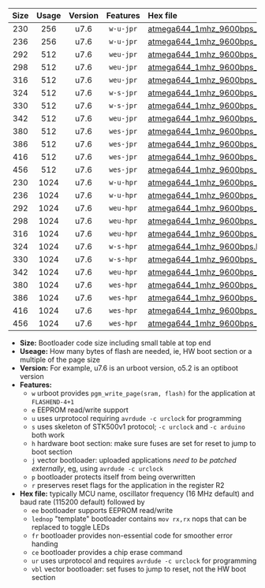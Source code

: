 |Size|Usage|Version|Features|Hex file|
|:-:|:-:|:-:|:-:|:--|
|230|256|u7.6|`w-u-jpr`|[atmega644_1mhz_9600bps_ur_vbl.hex](https://raw.githubusercontent.com/stefanrueger/urboot/main/bootloaders/atmega644/fcpu_1mhz/9600_bps/atmega644_1mhz_9600bps_ur_vbl.hex)|
|236|256|u7.6|`w-u-jpr`|[atmega644_1mhz_9600bps_lednop_ur_vbl.hex](https://raw.githubusercontent.com/stefanrueger/urboot/main/bootloaders/atmega644/fcpu_1mhz/9600_bps/atmega644_1mhz_9600bps_lednop_ur_vbl.hex)|
|292|512|u7.6|`weu-jpr`|[atmega644_1mhz_9600bps_ee_ur_vbl.hex](https://raw.githubusercontent.com/stefanrueger/urboot/main/bootloaders/atmega644/fcpu_1mhz/9600_bps/atmega644_1mhz_9600bps_ee_ur_vbl.hex)|
|298|512|u7.6|`weu-jpr`|[atmega644_1mhz_9600bps_ee_lednop_ur_vbl.hex](https://raw.githubusercontent.com/stefanrueger/urboot/main/bootloaders/atmega644/fcpu_1mhz/9600_bps/atmega644_1mhz_9600bps_ee_lednop_ur_vbl.hex)|
|316|512|u7.6|`weu-jpr`|[atmega644_1mhz_9600bps_ee_lednop_fr_ur_vbl.hex](https://raw.githubusercontent.com/stefanrueger/urboot/main/bootloaders/atmega644/fcpu_1mhz/9600_bps/atmega644_1mhz_9600bps_ee_lednop_fr_ur_vbl.hex)|
|324|512|u7.6|`w-s-jpr`|[atmega644_1mhz_9600bps_vbl.hex](https://raw.githubusercontent.com/stefanrueger/urboot/main/bootloaders/atmega644/fcpu_1mhz/9600_bps/atmega644_1mhz_9600bps_vbl.hex)|
|330|512|u7.6|`w-s-jpr`|[atmega644_1mhz_9600bps_lednop_vbl.hex](https://raw.githubusercontent.com/stefanrueger/urboot/main/bootloaders/atmega644/fcpu_1mhz/9600_bps/atmega644_1mhz_9600bps_lednop_vbl.hex)|
|342|512|u7.6|`weu-jpr`|[atmega644_1mhz_9600bps_ee_lednop_fr_ce_ur_vbl.hex](https://raw.githubusercontent.com/stefanrueger/urboot/main/bootloaders/atmega644/fcpu_1mhz/9600_bps/atmega644_1mhz_9600bps_ee_lednop_fr_ce_ur_vbl.hex)|
|380|512|u7.6|`wes-jpr`|[atmega644_1mhz_9600bps_ee_vbl.hex](https://raw.githubusercontent.com/stefanrueger/urboot/main/bootloaders/atmega644/fcpu_1mhz/9600_bps/atmega644_1mhz_9600bps_ee_vbl.hex)|
|386|512|u7.6|`wes-jpr`|[atmega644_1mhz_9600bps_ee_lednop_vbl.hex](https://raw.githubusercontent.com/stefanrueger/urboot/main/bootloaders/atmega644/fcpu_1mhz/9600_bps/atmega644_1mhz_9600bps_ee_lednop_vbl.hex)|
|416|512|u7.6|`wes-jpr`|[atmega644_1mhz_9600bps_ee_lednop_fr_vbl.hex](https://raw.githubusercontent.com/stefanrueger/urboot/main/bootloaders/atmega644/fcpu_1mhz/9600_bps/atmega644_1mhz_9600bps_ee_lednop_fr_vbl.hex)|
|456|512|u7.6|`wes-jpr`|[atmega644_1mhz_9600bps_ee_lednop_fr_ce_vbl.hex](https://raw.githubusercontent.com/stefanrueger/urboot/main/bootloaders/atmega644/fcpu_1mhz/9600_bps/atmega644_1mhz_9600bps_ee_lednop_fr_ce_vbl.hex)|
|230|1024|u7.6|`w-u-hpr`|[atmega644_1mhz_9600bps_ur.hex](https://raw.githubusercontent.com/stefanrueger/urboot/main/bootloaders/atmega644/fcpu_1mhz/9600_bps/atmega644_1mhz_9600bps_ur.hex)|
|236|1024|u7.6|`w-u-hpr`|[atmega644_1mhz_9600bps_lednop_ur.hex](https://raw.githubusercontent.com/stefanrueger/urboot/main/bootloaders/atmega644/fcpu_1mhz/9600_bps/atmega644_1mhz_9600bps_lednop_ur.hex)|
|292|1024|u7.6|`weu-hpr`|[atmega644_1mhz_9600bps_ee_ur.hex](https://raw.githubusercontent.com/stefanrueger/urboot/main/bootloaders/atmega644/fcpu_1mhz/9600_bps/atmega644_1mhz_9600bps_ee_ur.hex)|
|298|1024|u7.6|`weu-hpr`|[atmega644_1mhz_9600bps_ee_lednop_ur.hex](https://raw.githubusercontent.com/stefanrueger/urboot/main/bootloaders/atmega644/fcpu_1mhz/9600_bps/atmega644_1mhz_9600bps_ee_lednop_ur.hex)|
|316|1024|u7.6|`weu-hpr`|[atmega644_1mhz_9600bps_ee_lednop_fr_ur.hex](https://raw.githubusercontent.com/stefanrueger/urboot/main/bootloaders/atmega644/fcpu_1mhz/9600_bps/atmega644_1mhz_9600bps_ee_lednop_fr_ur.hex)|
|324|1024|u7.6|`w-s-hpr`|[atmega644_1mhz_9600bps.hex](https://raw.githubusercontent.com/stefanrueger/urboot/main/bootloaders/atmega644/fcpu_1mhz/9600_bps/atmega644_1mhz_9600bps.hex)|
|330|1024|u7.6|`w-s-hpr`|[atmega644_1mhz_9600bps_lednop.hex](https://raw.githubusercontent.com/stefanrueger/urboot/main/bootloaders/atmega644/fcpu_1mhz/9600_bps/atmega644_1mhz_9600bps_lednop.hex)|
|342|1024|u7.6|`weu-hpr`|[atmega644_1mhz_9600bps_ee_lednop_fr_ce_ur.hex](https://raw.githubusercontent.com/stefanrueger/urboot/main/bootloaders/atmega644/fcpu_1mhz/9600_bps/atmega644_1mhz_9600bps_ee_lednop_fr_ce_ur.hex)|
|380|1024|u7.6|`wes-hpr`|[atmega644_1mhz_9600bps_ee.hex](https://raw.githubusercontent.com/stefanrueger/urboot/main/bootloaders/atmega644/fcpu_1mhz/9600_bps/atmega644_1mhz_9600bps_ee.hex)|
|386|1024|u7.6|`wes-hpr`|[atmega644_1mhz_9600bps_ee_lednop.hex](https://raw.githubusercontent.com/stefanrueger/urboot/main/bootloaders/atmega644/fcpu_1mhz/9600_bps/atmega644_1mhz_9600bps_ee_lednop.hex)|
|416|1024|u7.6|`wes-hpr`|[atmega644_1mhz_9600bps_ee_lednop_fr.hex](https://raw.githubusercontent.com/stefanrueger/urboot/main/bootloaders/atmega644/fcpu_1mhz/9600_bps/atmega644_1mhz_9600bps_ee_lednop_fr.hex)|
|456|1024|u7.6|`wes-hpr`|[atmega644_1mhz_9600bps_ee_lednop_fr_ce.hex](https://raw.githubusercontent.com/stefanrueger/urboot/main/bootloaders/atmega644/fcpu_1mhz/9600_bps/atmega644_1mhz_9600bps_ee_lednop_fr_ce.hex)|

- **Size:** Bootloader code size including small table at top end
- **Useage:** How many bytes of flash are needed, ie, HW boot section or a multiple of the page size
- **Version:** For example, u7.6 is an urboot version, o5.2 is an optiboot version
- **Features:**
  + `w` urboot provides `pgm_write_page(sram, flash)` for the application at `FLASHEND-4+1`
  + `e` EEPROM read/write support
  + `u` uses urprotocol requiring `avrdude -c urclock` for programming
  + `s` uses skeleton of STK500v1 protocol; `-c urclock` and `-c arduino` both work
  + `h` hardware boot section: make sure fuses are set for reset to jump to boot section
  + `j` vector bootloader: uploaded applications *need to be patched externally*, eg, using `avrdude -c urclock`
  + `p` bootloader protects itself from being overwritten
  + `r` preserves reset flags for the application in the register R2
- **Hex file:** typically MCU name, oscillator frequency (16 MHz default) and baud rate (115200 default) followed by
  + `ee` bootloader supports EEPROM read/write
  + `lednop` "template" bootloader contains `mov rx,rx` nops that can be replaced to toggle LEDs
  + `fr` bootloader provides non-essential code for smoother error handing
  + `ce` bootloader provides a chip erase command
  + `ur` uses urprotocol and requires `avrdude -c urclock` for programming
  + `vbl` vector bootloader: set fuses to jump to reset, not the HW boot section
